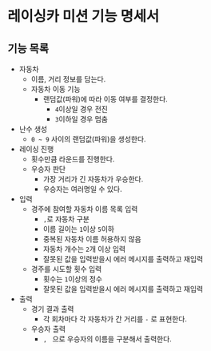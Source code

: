 # 레이싱카 미션 기능 명세서

## 기능 목록

- 자동차
  - 이름, 거리 정보를 담는다.
  - 자동차 이동 기능
    - 랜덤값(파워)에 따라 이동 여부를 결정한다.
      - `4`이상일 경우 전진
      - `3`이하일 경우 멈춤
- 난수 생성
  - `0 ~ 9` 사이의 랜덤값(파워)을 생성한다.
- 레이싱 진행
  - 횟수만큼 라운드를 진행한다.
  - 우승자 판단
    - 가장 거리가 긴 자동차가 우승한다.
    - 우승자는 여러명일 수 있다.
- 입력
  - 경주에 참여할 자동차 이름 목록 입력
    - `,`로 자동차 구분
    - 이름 길이는 `1`이상 `5`이하
    - 중복된 자동차 이름 허용하지 않음
    - 자동차 개수는 `2`개 이상 입력
    - 잘못된 값을 입력받을시 에러 메시지를 출력하고 재입력
  - 경주를 시도할 횟수 입력
    - 횟수는 `1`이상의 정수
    - 잘못된 값을 입력받을시 에러 메시지를 출력하고 재입력
- 출력
  - 경기 결과 출력
    - 각 회차마다 각 자동차가 간 거리를 `-` 로 표현한다.
  - 우승자 출력
    - `, ` 으로 우승자의 이름을 구분해서 출력한다. 

